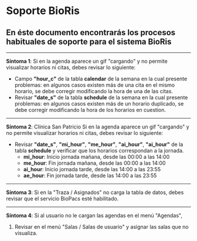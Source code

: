 # Soporte BioRis
## En éste documento encontrarás los procesos habituales de soporte para el sistema BioRis
_____________________
**Síntoma 1**:
Si en la agenda aparece un gif "cargando" y no permite visualizar horarios ni citas, debes revisar lo siguiente:
* Campo **"hour_c"** de la tabla **calendar** de la semana en la cual presente problemas: en algunos casos existen más de una cita en el mismo horario, se debe corregir modificando la hora de una de las citas.
* Revisar **"date_s"** de la tabla **schedule** de la semana en la cual presente problemas: en algunos casos existen más de un horario duplicado, se debe corregir modificando la hora de los horarios en cuestion.
_____________________
**Síntoma 2**: Clínica San Patricio
Si en la agenda aparece un gif "cargando" y no permite visualizar horarios ni citas, debes revisar lo siguiente:
* Revisar **"date_s"**, **"mi_hour"**, **"me_hour"**, **"ai_hour"**, **"ai_hour"** de la tabla **schedule** y verificar que los horarios correspondan a la jornada. 
  * **mi_hour**: Inicio jornada mañana, desde las 00:00 a las 14:00
  * **me_hour**: Fin jornada mañana, desde las 00:00 a las 14:00
  * **ai_hour**: Inicio jornada tarde, desde las 14:00 a las 23:55
  * **ae_hour**: Fin jornada tarde, desde las 14:00 a las 23:55
_____________________
**Síntoma 3**: 
Si en la "Traza / Asignados" no carga la tabla de datos, debes revisar que el servicio BioPacs esté habilitado.
_____________________
**Síntoma 4**:
Si al usuario no le cargan las agendas en el menú "Agendas",
1. Revisar en el menú "Salas / Salas de usuario" y asignar las salas que no visualiza.
